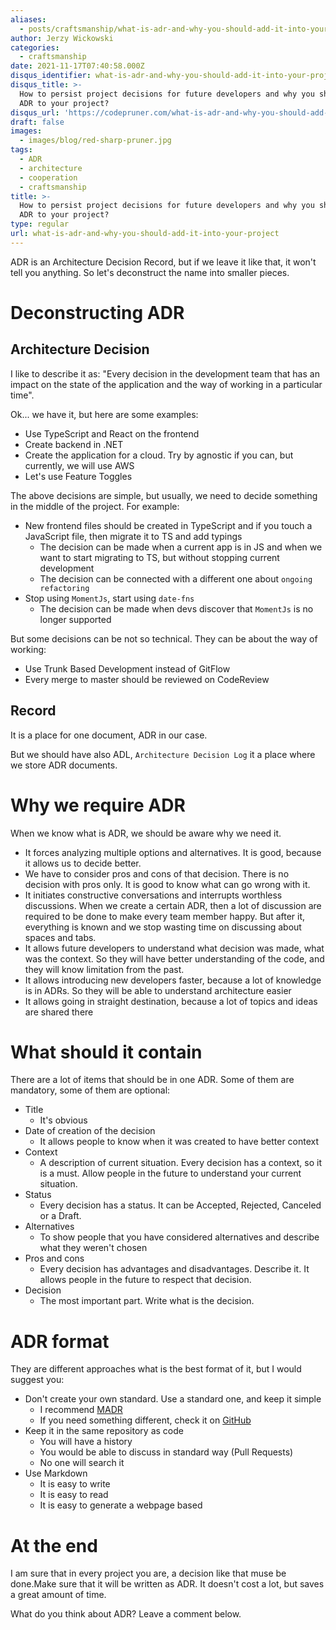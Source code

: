 ```yaml
---
aliases:
  - posts/craftsmanship/what-is-adr-and-why-you-should-add-it-into-your-project
author: Jerzy Wickowski
categories:
  - craftsmanship
date: 2021-11-17T07:40:58.000Z
disqus_identifier: what-is-adr-and-why-you-should-add-it-into-your-project
disqus_title: >-
  How to persist project decisions for future developers and why you should add
  ADR to your project?
disqus_url: 'https://codepruner.com/what-is-adr-and-why-you-should-add-it-into-your-project'
draft: false
images:
  - images/blog/red-sharp-pruner.jpg
tags:
  - ADR
  - architecture
  - cooperation
  - craftsmanship
title: >-
  How to persist project decisions for future developers and why you should add
  ADR to your project?
type: regular
url: what-is-adr-and-why-you-should-add-it-into-your-project
---
```


ADR is an Architecture Decision Record, but if we leave it like that, it won't tell you anything. So let's deconstruct the name into smaller pieces.  

# Deconstructing ADR

## Architecture Decision
I like to describe it as: "Every decision in the development team that has an impact on the state of the application and the way of working in a particular time". 

Ok... we have it, but here are some examples:
- Use TypeScript and React on the frontend
- Create backend in .NET
- Create the application for a cloud. Try by agnostic if you can, but currently, we will use AWS
- Let's use Feature Toggles

The above decisions are simple, but usually, we need to decide something in the middle of the project. For example:
- New frontend files should be created in TypeScript and if you touch a JavaScript file, then migrate it to TS and add typings
  - The decision can be made when a current app is in JS and when we want to start migrating to TS, but without stopping current development
  - The decision can be connected with a different one about `ongoing refactoring`
- Stop using `MomentJs`, start using `date-fns`
  - The decision can be made when devs discover that `MomentJs` is no longer supported

But some decisions can be not so technical. They can be about the way of working:
- Use Trunk Based Development instead of GitFlow
- Every merge to master should be reviewed on CodeReview

## Record
It is a place for one document, ADR in our case.

But we should have also ADL, `Architecture Decision Log` it a place where we store ADR documents.

# Why we require  ADR
When we know what is ADR, we should be aware why we need it.
- It forces analyzing multiple options and alternatives. It is good, because it allows us to decide better.
- We have to consider pros and cons of that decision. There is no decision with pros only. It is good to know what can go wrong with it.
- It initiates constructive conversations and interrupts worthless discussions. When we create a certain ADR, then a lot of discussion are required to be done to make every team member happy. But after it, everything is known and we stop wasting time on discussing about spaces and tabs.
- It allows future developers to understand what decision was made, what was the context. So they will have better understanding of the code, and they will know limitation from the past.
- It allows introducing new developers faster, because a lot of knowledge is in ADRs. So they will be able to understand architecture easier
- It allows going in straight destination, because a lot of topics and ideas are shared there

# What should it contain
There are a lot of items that should be in one ADR. Some of them are mandatory, some of them are optional:
- Title
  - It's obvious
- Date of creation of the decision
  - It allows people to know when it was created to have better context
- Context
  - A description of current situation. Every decision has a context, so it is a must. Allow people in the future to understand your current situation.
- Status
  - Every decision has a status. It can be Accepted, Rejected, Canceled or a Draft. 
- Alternatives
  - To show people that you have considered alternatives and describe what they weren't chosen
- Pros and cons
  - Every decision has advantages and disadvantages. Describe it. It allows people in the future to respect that decision.
- Decision
  - The most important part. Write what is the decision. 

# ADR format
They are different approaches what is the best format of it, but I would suggest you:

- Don't create your own standard. Use a standard one, and keep it simple
  - I recommend [MADR](https://github.com/adr/madr)
  - If you need something different, check it on [GitHub](https://github.com/joelparkerhenderson/architecture-decision-record)
- Keep it in the same repository as code
  - You will have a history
  - You would be able to discuss in standard way (Pull Requests)
  - No one will search it
- Use Markdown
  - It is easy to write
  - It is easy to read
  - It is easy to generate a webpage based

# At the end
I am sure that in every project you are, a decision like that muse be done.Make sure that it will be written as ADR. It doesn't cost a lot, but saves a great amount of time.

What do you think about ADR? Leave a comment below.


